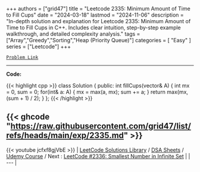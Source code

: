 
+++
authors = ["grid47"]
title = "Leetcode 2335: Minimum Amount of Time to Fill Cups"
date = "2024-03-18"
lastmod = "2024-11-06"
description = "In-depth solution and explanation for Leetcode 2335: Minimum Amount of Time to Fill Cups in C++. Includes clear intuition, step-by-step example walkthrough, and detailed complexity analysis."
tags = ["Array","Greedy","Sorting","Heap (Priority Queue)"]
categories = [
    "Easy"
]
series = ["Leetcode"]
+++



[`Problem Link`](https://leetcode.com/problems/minimum-amount-of-time-to-fill-cups/description/)

---
**Code:**

{{< highlight cpp >}}
class Solution {
public:
    int fillCups(vector<int>& A) {
        int mx = 0, sum = 0;
        for(int& a: A) {
            mx = max(a, mx);
            sum += a;
        }
        return max(mx, (sum + 1) / 2);
    }
};
{{< /highlight >}}

{{< ghcode "https://raw.githubusercontent.com/grid47/list/refs/heads/main/exp/2335.md" >}}
---
{{< youtube jcfxf8gjVbE >}}
| [LeetCode Solutions Library](https://grid47.xyz/leetcode/) / [DSA Sheets](https://grid47.xyz/sheets/) / [Udemy Course](https://grid47.xyz/courses/) / Next : [LeetCode #2336: Smallest Number in Infinite Set](https://grid47.xyz/posts/leetcode-2336-smallest-number-in-infinite-set-solution/) |
| --- |
